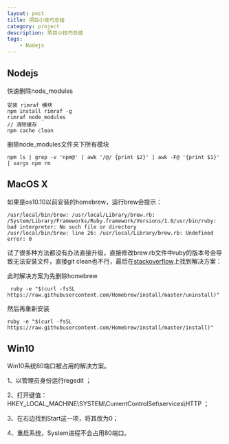```yaml
---
layout: post
title: 项目小技巧总结
category: project
description: 项目小技巧总结
tags:
    - Nodejs
---
```


## Nodejs

快速删除node_modules

	安装 rimraf 模块
	npm install rimraf -g
	rimraf node_modules
	// 清除缓存
	npm cache clean

删除node_modules文件夹下所有模块

	npm ls | grep -v 'npm@' | awk '/@/ {print $2}' | awk -F@ '{print $1}' | xargs npm rm

## MacOS X

如果是os10.10以前安装的homebrew，运行brew会提示：

	/usr/local/bin/brew: /usr/local/Library/brew.rb: /System/Library/Frameworks/Ruby.framework/Versions/1.8/usr/bin/ruby: bad interpreter: No such file or directory
	/usr/local/bin/brew: line 26: /usr/local/Library/brew.rb: Undefined error: 0

试了很多种方法都没有办法直接升级，直接修改brew.rb文件中ruby的版本号会导致无法安装文件，直接git clean也不行，最后在[stackoverflow]上找到解决方案：

此时解决方案为先删除homebrew

	 ruby -e "$(curl -fsSL https://raw.githubusercontent.com/Homebrew/install/master/uninstall)"

然后再重新安装

	ruby -e "$(curl -fsSL https://raw.githubusercontent.com/Homebrew/install/master/install)"

## Win10

Win10系统80端口被占用的解决方案。

1、以管理员身份运行regedit ；

2、打开键值：HKEY_LOCAL_MACHINE\SYSTEM\CurrentControlSet\services\HTTP ；

3、在右边找到Start这一项，将其改为0；

4、重启系统，System进程不会占用80端口。

[wenda]:    https://firewenda.github.io  "wenda"
[stackoverflow]:	http://stackoverflow.com/questions/24652996/homebrew-not-working-on-osx "stackoverflow"
